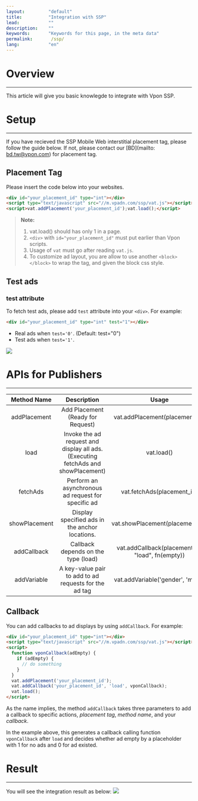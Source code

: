```yaml
---
layout:         "default"
title:          "Integration with SSP"
lead:           ""
description:    ""
keywords:       "Keywords for this page, in the meta data"
permalink:       /ssp/
lang:           "en"
---
```



# Overview
---
This article will give you basic knowlegde to integrate with Vpon SSP.

# Setup
---
If you have recieved the SSP Mobile Web interstitial placement tag, please follow the guide below. If not, please contact our [BD](mailto: bd.tw@vpon.com) for placement tag.

## Placement Tag
Please insert the code below into your websites.

``` html
<div id="your_placement_id" type="int"></div>
<script type="text/javascript" src="//m.vpadn.com/ssp/vat.js"></script>
<script>vat.addPlacement('your_placement_id');vat.load();</script>
```

<!-- >**Note:**
> 1. vat.load() should has only 1 in a page.
> 2. `<div>` with `id="your_placement_id"` must put earlier than Vpon scripts.
> 3. Usage of `vat` must go after reading `vat.js`. -->
<blockquote>
<strong>Note:</strong>
<ol>
<li>vat.load() should has only 1 in a page.</li>
<li><code>&lt;div&gt;</code> with <code>id="your_placement_id"</code> must put earlier than Vpon scripts.</li>
<li>Usage of <code>vat</code> must go after reading <code>vat.js</code>.</li>
<li>To customize ad layout, you are allow to use another <code>&lt;block&gt;</code> <code>&lt;/block&gt;</code> to wrap the tag, and given the block css style.</li>
</ol>
</blockquote>

## Test ads
### test attribute
To fetch test ads, please add `test` attribute into your `<div>`. For example:<br>

```html
<div id="your_placement_id" type="int" test="1"></div>
```

* Real ads when `test='0'`. (Default: test="0")
* Test ads when `test='1'`.

<img src="{{site.imgurl}}/SSP_Test_AD1.jpg" class="width-300">




# APIs for Publishers
---
Method Name	| Description	| Usage
:-------------: | :------------:|:-------------: |
addPlacement |	Add Placement (Ready for Request)	| vat.addPlacement(placement_id)
load |	Invoke the ad request and display all ads.(Executing fetchAds and showPlacement) |	vat.load()
fetchAds|Perform an asynchronous ad request for specific ad|	vat.fetchAds(placement_id)
showPlacement|	Display specified ads in the anchor locations.|	vat.showPlacement(placement_id)
addCallback	| Callback depends on the type (load)     | vat.addCallback(placement_id, "load", fn(empty))
addVariable	| A key-value pair to add to ad requests for the ad tag |	vat.addVariable('gender', 'male')

## Callback
You can add callbacks to ad displays by using `addCallback`. For example:

```html
<div id="your_placement_id" type="int"></div>
<script type="text/javascript" src="//m.vpadn.com/ssp/vat.js"></script>
<script>
  function vponCallback(adEmpty) {
    if (adEmpty) {
      // do something
    }
  }
  vat.addPlacement('your_placement_id');
  vat.addCallback('your_placement_id', 'load', vponCallback);
  vat.load();
</script>
```

As the name implies, the method `addCallback` takes three parameters to add a callback to specific actions, *placement tag*, *method name*, and your *callback*.

In the example above, this generates a callback calling function `vponCallback` after `load` and decides whether ad empty by a placeholder with 1 for no ads and 0 for ad existed.


# Result
---
You will see the integration result as below:
<img src="{{site.imgurl}}/SSP_Test_AD2.jpg" class="width-300">
